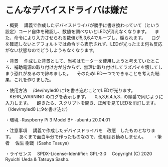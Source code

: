 # こんなデバイスドライバは嫌だ

・概要
　講義で作成したデバイスドライバが勝手に書き換わっていて（という設定）コード自体を確認し、数値を調べないとLEDが消えなくなります。
　また、命令により入力させられる数値が5,3,6,4でループし、煽られます。
　ログを確認しないとデフォルトでは命令すら表示されず、LEDが光ったまま何も反応がない状態なのでどうしようもなくなります。
 
・背景
　作成した背景として、当初はモーターを使用しようと考えていたところ、補助電源の取り付け方が分からず、無理に取り付けしてラズパイを壊してしまう恐れがあるので諦めました。
　そのためLED一つでできることを考えた結果、これを作りました。
 
・使用方法
　/dev/myled0 に1を書き込むことでLEDが光ります。
　KERN_WARNING のログを表示します。
　0,5,3,6,4,5,3...の順番で同じように入力します。
　飽きたら、スクリプトを開き、正解を見てLEDを消灯します。（/dev/myled0 に9を書き込む）
 
・環境
-Raspberry Pi 3 Model B+
-ubuntu 20.04.01
 
・注意事項
　講義で作成したデバイスドライバを　改悪　したものとなります。
　あくまで面白半分で作ったものなので、使用はお勧めしません。
　
・筆者
　佐生 樹哉（Sasho Tasuya)
 
・ライセンス
　SPDX-License-Identifier: GPL-3.0
　Copyright (C) 2020 Ryuichi Ueda & Tatsuya Sasho.
